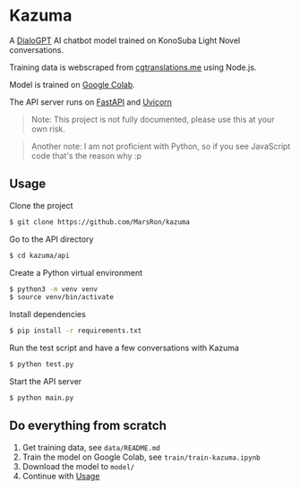 # Kazuma

A [DialoGPT](https://github.com/microsoft/DialoGPT) AI chatbot model trained on KonoSuba Light Novel conversations.

Training data is webscraped from [cgtranslations.me](https://cgtranslations.me/konosuba) using Node.js.

Model is trained on [Google Colab](https://colab.research.google.com).

The API server runs on [FastAPI](https://fastapi.tiangolo.com) and [Uvicorn](https://uvicorn.org)

> Note: This project is not fully documented, please use this at your own risk.

> Another note: I am not proficient with Python, so if you see JavaScript code that's the reason why :p

## Usage

Clone the project

```bash
$ git clone https://github.com/MarsRon/kazuma
```

Go to the API directory

```bash
$ cd kazuma/api
```

Create a Python virtual environment

```bash
$ python3 -m venv venv
$ source venv/bin/activate
```

Install dependencies

```bash
$ pip install -r requirements.txt
```

Run the test script and have a few conversations with Kazuma

```bash
$ python test.py
```

Start the API server

```bash
$ python main.py
```

## Do everything from scratch

1. Get training data, see `data/README.md`
2. Train the model on Google Colab, see `train/train-kazuma.ipynb`
3. Download the model to `model/`
4. Continue with [Usage](#usage)

